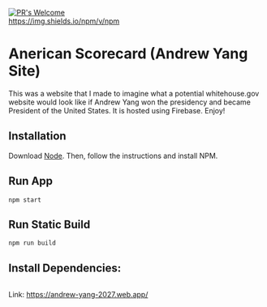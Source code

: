 [![PR's Welcome](https://img.shields.io/badge/PRs-welcome-brightgreen.svg?style=flat)](http://makeapullrequest.com)  
https://img.shields.io/npm/v/npm
# Anerican Scorecard (Andrew Yang Site)
This was a website that I made to imagine what a potential whitehouse.gov website would look like if Andrew Yang won
the presidency and became President of the United States. It is hosted using Firebase. Enjoy!

## Installation

Download [Node](https://nodejs.org/en/). Then, follow the instructions and install NPM.

## Run App

```react
npm start
```
## Run Static Build
```
npm run build
```

## Install Dependencies:
 ```npm install
 ```

Link: https://andrew-yang-2027.web.app/
